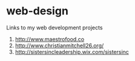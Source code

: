 # web-design
Links to my web development projects

1. http://www.maestrofood.co 
2. http://www.christianmitchell26.org/ 
3. http://sistersincleadership.wix.com/sistersinc




